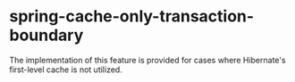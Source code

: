 # spring-cache-only-transaction-boundary
The implementation of this feature is provided for cases where Hibernate's first-level cache is not utilized.
